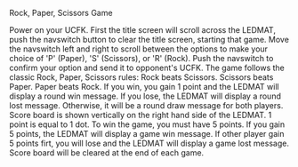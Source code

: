 Rock, Paper, Scissors Game 

Power on your UCFK.
First the title screen will scroll across the LEDMAT, push the navswitch button to clear the title screen, starting that game.
Move the navswitch left and right to scroll between the options to make your choice of 'P' (Paper), 'S' (Scissors), or 'R' (Rock).
Push the navswitch to confirm your option and send it to opponent's UCFK.
The game follows the classic Rock, Paper, Scissors rules:
Rock beats Scissors.
Scissors beats Paper.
Paper beats Rock.
If you win, you gain 1 point and the LEDMAT will display a round win message. 
If you lose, the LEDMAT will display a round lost message.
Otherwise, it will be a round draw message for both players.
Score board is shown vertically on the right hand side of the LEDMAT. 1 point is equal to 1 dot.
To win the game, you must have 5 points.
If you gain 5 points, the LEDMAT will display a game win message.
If other player gain 5 points firt, you will lose and the LEDMAT will display a game lost message.
Score board will be cleared at the end of each game. 
